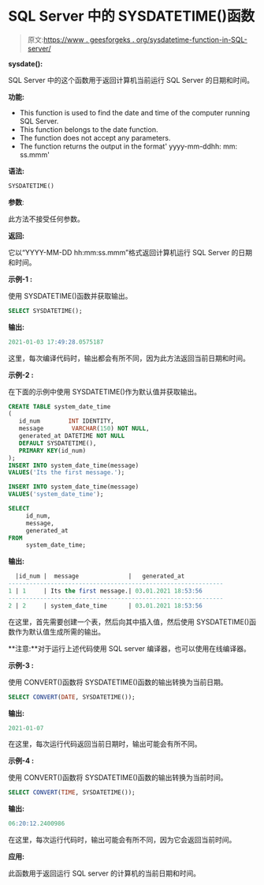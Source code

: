 # SQL Server 中的 SYSDATETIME()函数

> 原文:[https://www . geesforgeks . org/sysdatetime-function-in-SQL-server/](https://www.geeksforgeeks.org/sysdatetime-function-in-sql-server/)

**sysdate():**

SQL Server 中的这个函数用于返回计算机当前运行 SQL Server 的日期和时间。

**功能:**

*   This function is used to find the date and time of the computer running SQL Server.
*   This function belongs to the date function.
*   The function does not accept any parameters.
*   The function returns the output in the format' yyyy-mm-ddhh: mm: ss.mmm'

**语法:**

```sql
SYSDATETIME()
```

**参数**:

此方法不接受任何参数。

**返回:**

它以“YYYY-MM-DD hh:mm:ss.mmm”格式返回计算机运行 SQL Server 的日期和时间。

**示例-1 :**

使用 SYSDATETIME()函数并获取输出。

```sql
SELECT SYSDATETIME();
```

**输出:**

```sql
2021-01-03 17:49:28.0575187
```

这里，每次编译代码时，输出都会有所不同，因为此方法返回当前日期和时间。

**示例-2 :**

在下面的示例中使用 SYSDATETIME()作为默认值并获取输出。

```sql
CREATE TABLE system_date_time
(
   id_num        INT IDENTITY,
   message        VARCHAR(150) NOT NULL,
   generated_at DATETIME NOT NULL
   DEFAULT SYSDATETIME(),
   PRIMARY KEY(id_num)
);
INSERT INTO system_date_time(message)
VALUES('Its the first message.');

INSERT INTO system_date_time(message)
VALUES('system_date_time');

SELECT
     id_num,
     message,
     generated_at
FROM
     system_date_time;
```

**输出:**

```sql
  |id_num |  message              |   generated_at 
-------------------------------------------------------------  
1 | 1     | Its the first message.| 03.01.2021 18:53:56
-------------------------------------------------------------
2 | 2     | system_date_time      | 03.01.2021 18:53:56
```

在这里，首先需要创建一个表，然后向其中插入值，然后使用 SYSDATETIME()函数作为默认值生成所需的输出。

**注意:**对于运行上述代码使用 SQL server 编译器，也可以使用在线编译器。

**示例-3 :**

使用 CONVERT()函数将 SYSDATETIME()函数的输出转换为当前日期。

```sql
SELECT CONVERT(DATE, SYSDATETIME());
```

**输出:**

```sql
2021-01-07
```

在这里，每次运行代码返回当前日期时，输出可能会有所不同。

**示例-4 :**

使用 CONVERT()函数将 SYSDATETIME()函数的输出转换为当前时间。

```sql
SELECT CONVERT(TIME, SYSDATETIME());
```

**输出:**

```sql
06:20:12.2400986
```

在这里，每次运行代码时，输出可能会有所不同，因为它会返回当前时间。

**应用:**

此函数用于返回运行 SQL server 的计算机的当前日期和时间。